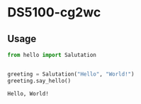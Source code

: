 # DS5100-cg2wc


## Usage

```python
from hello import Salutation


greeting = Salutation("Hello", "World!")
greeting.say_hello()
```

```text
Hello, World!
```